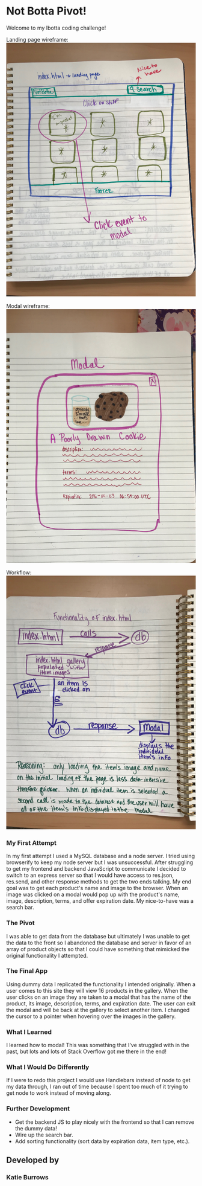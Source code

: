 # Not Botta Pivot!

Welcome to my Ibotta coding challenge!  

Landing page wireframe:
![Landing page overview](assets/images/index.jpeg)

Modal wireframe:
![Modal overview](assets/images/modal.jpeg)

Workflow:
![Functionality overview](assets/images/pageFlow.jpeg)

### My First Attempt
In my first attempt I used a MySQL database and a node server.  I tried using browserify to keep my node server but I was unsuccessful. After struggling to get my frontend and backend JavaScript to communicate I decided to switch to an express server so that I would have access to res.json, res.send, and other response methods to get the two ends talking.  My end goal was to get each product's name and image to the browser.  When an image was clicked on a modal would pop up with the product's name, image, description, terms, and offer expiration date.  My nice-to-have was a search bar.


### The Pivot
I was able to get data from the database but ultimately I was unable to get the data to the front so I abandoned the database and server in favor of an array of product objects so that I could have something that mimicked the original functionality I attempted.    


### The Final App
Using dummy data I replicated the functionality I intended originally.  When a user comes to this site they will view 16 products in the gallery.  When the user clicks on an image they are taken to a modal that has the name of the product, its image, description, terms, and expiration date.  The user can exit the modal and will be back at the gallery to select another item.  I changed the cursor to a pointer when hovering over the images in the gallery.

### What I Learned
I learned how to modal!  This was something that I've struggled with in the past, but lots and lots of Stack Overflow got me there in the end!  

### What I Would Do Differently
If I were to redo this project I would use Handlebars instead of node to get my data through, I ran out of time because I spent too much of it trying to get node to work instead of moving along.

### Further Development
* Get the backend JS to play nicely with the frontend so that I can remove the dummy data!  
* Wire up the search bar.
* Add sorting functionality (sort data by expiration data, item type, etc.).


## Developed by
### Katie Burrows [](https://github.com/katieburrows)


